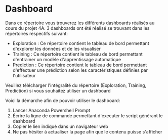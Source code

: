 # Dashboard

Dans ce répertoire vous trouverez les différents dashboards réalisés au cours du projet 4A.
3 dashboards ont été réalisé se trouvant dans les répertoires respectifs suivant:

* Exploration : Ce répertoire contient le tableau de bord permettant d'explorer les données et de les visualiser
* Training : Ce répertoire contient le tableau de bord permettant d'entrainer un modèle d'apprentissage automatique
* Prediction : Ce répertoire contient le tableau de bord permettant d'effectuer une prédiction selon les caractéristiques définies par l'utilisateur

Veuillez télécharger l'intégralité du répertoire (Exploration, Training, Prediction) si vous souhaitez utiliser un dashboard

Voici la démarche afin de pouvoir utiliser le dashboard:

1. Lancer Anaconda Powershell Prompt 
2. Écrire la ligne de commande permettant d'executer le script générant le dashboard
3. Copier le lien indiqué dans un navigateur web
4. Ne pas hésiter à actualiser la page afin que le contenu puisse s'afficher

